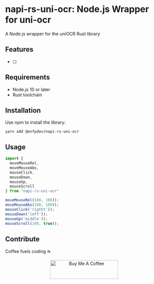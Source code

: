 # napi-rs-uni-ocr: Node.js Wrapper for uni-ocr

A Node.js wrapper for the uniOCR Rust library

## Features

- [ ] 

## Requirements

- Node.js 10 or later
- Rust toolchain

## Installation

Use npm to install the library:

```shell
yarn add @enfpdev/napi-rs-uni-ocr
```

## Usage

```typescript
import {
  moveMouseRel,
  moveMouseAbs,
  mouseClick,
  mouseDown,
  mouseUp,
  mouseScroll
} from "napi-rs-uni-ocr"

moveMouseRel(100, 100));
moveMouseAbs(100, 100));
mouseClick('rigtht'));
mouseDown('left'));
mouseUp('middle'));
mouseScroll(100, true));

```

## Contribute

Coffee fuels coding ☕️

<p align="center">
<a href="https://www.buymeacoffee.com/enfpdev" target="_blank"><img src="https://cdn.buymeacoffee.com/buttons/v2/default-yellow.png" alt="Buy Me A Coffee" style="height: 60px !important;width: 217px !important;" ></a>
</p>
